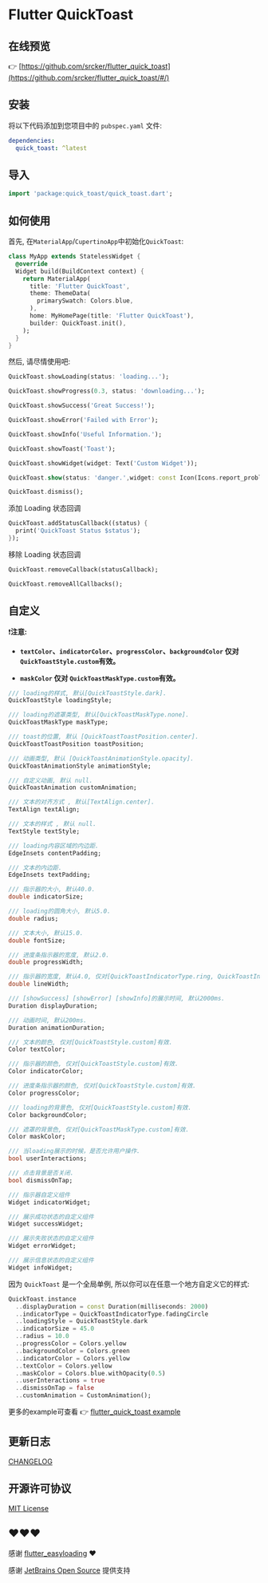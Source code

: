 # Flutter QuickToast


## 在线预览

👉 [https://github.com/srcker/flutter_quick_toast](https://github.com/srcker/flutter_quick_toast/#/)

## 安装

将以下代码添加到您项目中的 `pubspec.yaml` 文件:

```yaml
dependencies:
  quick_toast: ^latest
```

## 导入

```dart
import 'package:quick_toast/quick_toast.dart';
```

## 如何使用

首先, 在`MaterialApp`/`CupertinoApp`中初始化`QuickToast`:

```dart
class MyApp extends StatelessWidget {
  @override
  Widget build(BuildContext context) {
    return MaterialApp(
      title: 'Flutter QuickToast',
      theme: ThemeData(
        primarySwatch: Colors.blue,
      ),
      home: MyHomePage(title: 'Flutter QuickToast'),
      builder: QuickToast.init(),
    );
  }
}
```

然后, 请尽情使用吧:

```dart
QuickToast.showLoading(status: 'loading...');

QuickToast.showProgress(0.3, status: 'downloading...');

QuickToast.showSuccess('Great Success!');

QuickToast.showError('Failed with Error');

QuickToast.showInfo('Useful Information.');

QuickToast.showToast('Toast');

QuickToast.showWidget(widget: Text('Custom Widget'));

QuickToast.show(status: 'danger.',widget: const Icon(Icons.report_problem));

QuickToast.dismiss();
```

添加 Loading 状态回调

```dart
QuickToast.addStatusCallback((status) {
  print('QuickToast Status $status');
});
```

移除 Loading 状态回调

```dart
QuickToast.removeCallback(statusCallback);

QuickToast.removeAllCallbacks();
```

## 自定义

❗️**注意:**

- **`textColor`、`indicatorColor`、`progressColor`、`backgroundColor` 仅对 `QuickToastStyle.custom`有效。**

- **`maskColor` 仅对 `QuickToastMaskType.custom`有效。**

```dart
/// loading的样式, 默认[QuickToastStyle.dark].
QuickToastStyle loadingStyle;

/// loading的遮罩类型, 默认[QuickToastMaskType.none].
QuickToastMaskType maskType;

/// toast的位置, 默认 [QuickToastToastPosition.center].
QuickToastToastPosition toastPosition;

/// 动画类型, 默认 [QuickToastAnimationStyle.opacity].
QuickToastAnimationStyle animationStyle;

/// 自定义动画, 默认 null.
QuickToastAnimation customAnimation;

/// 文本的对齐方式 , 默认[TextAlign.center].
TextAlign textAlign;

/// 文本的样式 , 默认 null.
TextStyle textStyle;

/// loading内容区域的内边距.
EdgeInsets contentPadding;

/// 文本的内边距.
EdgeInsets textPadding;

/// 指示器的大小, 默认40.0.
double indicatorSize;

/// loading的圆角大小, 默认5.0.
double radius;

/// 文本大小, 默认15.0.
double fontSize;

/// 进度条指示器的宽度, 默认2.0.
double progressWidth;

/// 指示器的宽度, 默认4.0, 仅对[QuickToastIndicatorType.ring, QuickToastIndicatorType.dualRing]有效.
double lineWidth;

/// [showSuccess] [showError] [showInfo]的展示时间, 默认2000ms.
Duration displayDuration;

/// 动画时间, 默认200ms.
Duration animationDuration;

/// 文本的颜色, 仅对[QuickToastStyle.custom]有效.
Color textColor;

/// 指示器的颜色, 仅对[QuickToastStyle.custom]有效.
Color indicatorColor;

/// 进度条指示器的颜色, 仅对[QuickToastStyle.custom]有效.
Color progressColor;

/// loading的背景色, 仅对[QuickToastStyle.custom]有效.
Color backgroundColor;

/// 遮罩的背景色, 仅对[QuickToastMaskType.custom]有效.
Color maskColor;

/// 当loading展示的时候，是否允许用户操作.
bool userInteractions;

/// 点击背景是否关闭.
bool dismissOnTap;

/// 指示器自定义组件
Widget indicatorWidget;

/// 展示成功状态的自定义组件
Widget successWidget;

/// 展示失败状态的自定义组件
Widget errorWidget;

/// 展示信息状态的自定义组件
Widget infoWidget;
```

因为 `QuickToast` 是一个全局单例, 所以你可以在任意一个地方自定义它的样式:

```dart
QuickToast.instance
  ..displayDuration = const Duration(milliseconds: 2000)
  ..indicatorType = QuickToastIndicatorType.fadingCircle
  ..loadingStyle = QuickToastStyle.dark
  ..indicatorSize = 45.0
  ..radius = 10.0
  ..progressColor = Colors.yellow
  ..backgroundColor = Colors.green
  ..indicatorColor = Colors.yellow
  ..textColor = Colors.yellow
  ..maskColor = Colors.blue.withOpacity(0.5)
  ..userInteractions = true
  ..dismissOnTap = false
  ..customAnimation = CustomAnimation();
```

更多的example可查看 👉 [flutter_quick_toast example](https://github.com/srcker/flutter_quick_toast/tree/main/example)


## 更新日志

[CHANGELOG](./CHANGELOG.md)

## 开源许可协议

[MIT License](./LICENSE)

## ❤️❤️❤️

感谢 [flutter_easyloading](https://github.com/nslogx/flutter_easyloading) ❤️

感谢 [JetBrains Open Source](https://www.jetbrains.com/community/opensource/#support) 提供支持
